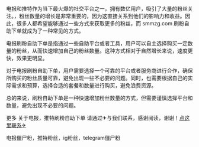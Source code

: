 电报和推特作为当下最火爆的社交平台之一，拥有数亿用户，吸引了大量的粉丝关注。，粉丝数量的增长是非常重要的，因为这直接关系到他们的影响力和收益。因此，很多人都希望能够通过一些方式来获取更多的粉丝，而 smmzg.com 刷粉自助下单就成为了一种常见的方式。

电报刷粉自助下单是指通过一些自助平台或者工具，用户可以自主选择购买一定数量的粉丝，从而快速增加自己的粉丝数量。这种方式相对于自然增长来说，速度更快，效果更明显。

对于电报刷粉自助下单，用户需要选择一个可靠的平台或者服务商进行合作，确保所购买的粉丝质量可靠，避免出现一些不必要的问题。同时，也需要根据自己的实际需求和预算，选择合适的套餐和数量进行购买，避免浪费资源。

总的来说，刷粉自助下单是一种快速增加粉丝数量的方式，但需要谨慎选择平台和数量，避免出现不必要的问题。

更多 关于电报，推特刷粉自助下单 请通过✈与我们联系，感谢阅读，谢谢！[点这里联系✈](https://smmzg.com)

电报僵尸粉，推特粉丝，ig粉丝，telegram僵尸粉
